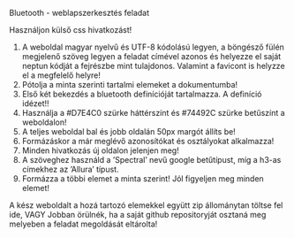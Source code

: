 Bluetooth  - weblapszerkesztés feladat

Használjon külső css hivatkozást!
1. A weboldal magyar nyelvű és UTF-8 kódolású legyen, a böngésző fülén megjelenő szöveg legyen a feladat címével azonos és helyezze el saját neptun kódját a fejrészbe mint tulajdonos. Valamint a favicont is helyzze el a megfelelő helyre!
2. Pótolja a minta szerinti tartalmi elemeket a dokumentumba!
3. Első két bekezdés a bluetooth definícióját tartalmazza. A definíció idézet!!
4. Használja a #D7E4C0 szürke háttérszínt és #74492C szürke betűszínt a weboldalon!
5. A teljes weboldal bal és jobb oldalán 50px margót állíts be!
6. Formázáskor a már meglévő azonosítókat és osztályokat alkalmazza!
7. Minden hivatkozás új oldalon jelenjen meg!
8. A szöveghez használd a ’Spectral’ nevű google betűtípust, míg a h3-as címekhez az ’Allura’ típust.
9. Formázza a többi elemet a minta szerint! Jól figyeljen meg minden elemet!

 A kész weboldalt a hozá tartozó elemekkel együtt zip állománytan töltse fel ide, VAGY
 Jobban örülnék, ha a saját github repositoryját osztaná meg melyeben a feladat megoldását eltárolta!
